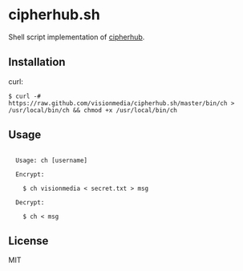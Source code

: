 
# cipherhub.sh

  Shell script implementation of [cipherhub](https://github.com/substack/cipherhub).

## Installation

  curl:

```
$ curl -# https://raw.github.com/visionmedia/cipherhub.sh/master/bin/ch > /usr/local/bin/ch && chmod +x /usr/local/bin/ch
```

## Usage

```

  Usage: ch [username]

  Encrypt:

    $ ch visionmedia < secret.txt > msg

  Decrypt:

    $ ch < msg

```

## License

  MIT